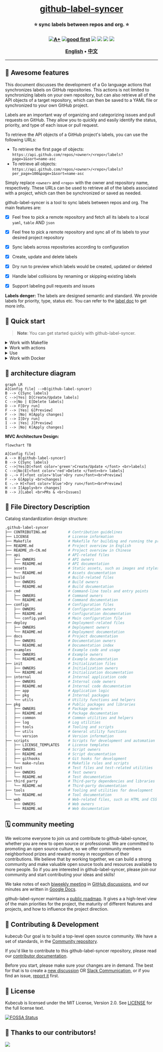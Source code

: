 <h1 align="center" style="border-bottom: none">
    <b>
        <a href="https://docker.nsddd.top">github-label-syncer</a><br>
    </b>
</h1>
<h3 align="center" style="border-bottom: none">
      ⭐️  sync labels between repos and org.  ⭐️ <br>
<h3>


<p align=center>
<a href="https://goreportcard.com/report/github.com/kubecub/github-label-syncer"><img src="https://goreportcard.com/badge/github.com/kubecub/github-label-syncer" alt="A+"></a>
<a href="https://github.com/issues?q=org%kubecub+is%3Aissue+label%3A%22good+first+issue%22+no%3Aassignee"><img src="https://img.shields.io/github/issues/kubecub/github-label-syncer/good%20first%20issue?logo=%22github%22" alt="good first"></a>
<a href="https://github.com/kubecub/github-label-syncer"><img src="https://img.shields.io/github/stars/kubecub/github-label-syncer.svg?style=flat&logo=github&colorB=deeppink&label=stars"></a>
<a href="https://join.slack.com/t/kubecub/shared_invite/zt-1se0k2bae-lkYzz0_T~BYh3rjkvlcUqQ"><img src="https://img.shields.io/badge/Slack-100%2B-blueviolet?logo=slack&amp;logoColor=white"></a>
<a href="https://github.com/kubecub/github-label-syncer/blob/main/LICENSE"><img src="https://img.shields.io/badge/license-Apache--2.0-green"></a>
<a href="https://golang.org/"><img src="https://img.shields.io/badge/Language-Go-blue.svg"></a>
</p>

</p>

<p align="center">
    <a href="./README.md"><b>English</b></a> •
    <a href="./README_zh-CN.md"><b>中文</b></a>
</p>

</p>

----

## 🧩 Awesome features

This document discusses the development of a Go language actions that synchronizes labels on GitHub repositories. This actions is not limited to synchronizing labels on your own repository, but can also retrieve all of the API objects of a target repository, which can then be saved to a YAML file or synchronized to your own GitHub project.

Labels are an important way of organizing and categorizing issues and pull requests on GitHub. They allow you to quickly and easily identify the status, priority, and type of each issue or pull request.

To retrieve the API objects of a GitHub project's labels, you can use the following URLs:

- To retrieve the first page of objects: `https://api.github.com/repos/<owner>/<repo>/labels?page=1&sort=name-asc`
- To retrieve all objects: `https://api.github.com/repos/<owner>/<repo>/labels?per_page=100&page=1&sort=name-asc`

Simply replace `<owner>` and `<repo>` with the owner and repository name, respectively. These URLs can be used to retrieve all of the labels associated with a project, which can then be synchronized or saved as needed.

github-label-syncer is a tool to sync labels between repos and org. The main features are:

- [x]  Feel free to pick a remote repository and fetch all its labels to a local `yaml`, `table` AND `json`
- [x]  Feel free to pick a remote repository and sync all of its labels to your desired project repository
- [x]  Sync labels across repositories according to configuration 
- [x]  Create, update and delete labels 
- [x]  Dry run to preview which labels would be created, updated or deleted 
- [x]  Handle label collisions by renaming or skipping existing labels 
- [x]  Support labeling pull requests and issues


**Labels denger:**
The labels are designed semantic and standard. We provide labels for priority, type, status etc. You can refer to the [label doc](https://github.com/kubecub/github-label-syncer/labels) to get more info.


## 🛫 Quick start

> **Note**: You can get started quickly with github-label-syncer.


<details>
  <summary>Work with Makefile</summary>

```bash
❯ make help    # show help
❯ make build   # build binary exporter and syncer
```

</details>
<details>
  <summary>Work with actions</summary>

Actions provide handling of PR and issue.
We used the bot [🚀@kubbot](https://github.com/kubbot), It can detect issues in Chinese and translate them to English, and you can interact with it using the command `/comment`.

Comment in an issue:

```bash
❯ /intive
```

</details>
<details>
  <summary>Use</summary>

```bash
❯ ./_output/platforms/linux/amd64/exporter --help
usage: exporter [<flags>] <owner> <repo>


Flags:
      --[no-]help   Show context-sensitive help (also try --help-long and --help-man).
  -y, --[no-]yaml   Use the YAML format.
  -j, --[no-]json   Use the JSON format.
  -t, --[no-]table  Use the table format.

Args:
  <owner>  Owner of the repository.
  <repo>   Repository whose wanted labels.

❯ export GITHUB_TOKEN="ghp_****************************************0z"
❯ ./_output/platforms/linux/amd64/exporter kubecub log --json | jq
[
  {
    "name": "major version",
    "description": "Automatically create a new major version tag after PR is merged",
    "color": "1E8DE7"
  },
  {
    "name": "merge when passing",
    "description": "Merge the PR automatically once all status checks have passed",
    "color": "FF851B"
  },
  {
    "name": "minor version",
    "description": "Automatically create a new minor version tag after PR is merged",
    "color": "6EBAF7"
  },
  {
    "name": "patch version",
    "description": "Automatically create a new patch version tag after PR is merged",
    "color": "99cef9"
  }
]

❯ ./_output/platforms/linux/amd64/syncer --help
```

</details>
<details>
  <summary>Work with Docker</summary>

```bash
❯ make deploy
```

</details>


## 🕋 architecture diagram
```mermaid
graph LR
A[Config file] -->B(github-label-syncer)
B --> C{Sync labels}
C -->|Yes| D[Create/Update labels] 
C -->|No | E[Delete labels]
D --> F[Dry run]
F --> |Yes| G[Preview]
F --> |No| H[Apply changes]
E --> I[Dry run]
I --> |Yes| J[Preview]
I --> |No| K[Apply changes]
```

**MVC Architecture Design:**
```mermaid
flowchart TB

A[Config file]
A --> B[github-label-syncer]
B --> C{Sync labels}
C -->|Yes|D[<font color='green'>Create/Update </font> <br>labels]
C -->|No|E[<font color='red'>Delete </font><br> labels]  
D -.-> F[<font color='blue'>Dry run</font><br>Preview]
F --> G[Apply <br>changes]
E -.-> H[<font color='blue'>Dry run</font><br>Preview]
H --> I[Apply<br> changes]
B --> J[Label <br>PRs & <br>Issues]
```

## 🤖 File Directory Description

Catalog standardization design structure:

```bash
.github-label-syncer
├── CONTRIBUTING.md          # Contribution guidelines
├── LICENSE                  # License information
├── Makefile                 # Makefile for building and running the project
├── README.md                # Project overview in English
├── README_zh-CN.md          # Project overview in Chinese
├── api                      # API-related files
│   ├── OWNERS               # API owners
│   └── README.md            # API documentation
├── assets                   # Static assets, such as images and stylesheets
│   └── README.md            # Assets documentation
├── build                    # Build-related files
│   ├── OWNERS               # Build owners
│   └── README.md            # Build documentation
├── cmd                      # Command-line tools and entry points
│   ├── OWNERS               # Command owners
│   └── README.md            # Command documentation
├── configs                  # Configuration files
│   ├── OWNERS               # Configuration owners
│   ├── README.md            # Configuration documentation
│   └── config.yaml          # Main configuration file
├── deploy                   # Deployment-related files
│   ├── OWNERS               # Deployment owners
│   └── README.md            # Deployment documentation
├── docs                     # Project documentation
│   ├── OWNERS               # Documentation owners
│   └── README.md            # Documentation index
├── examples                 # Example code and usage
│   ├── OWNERS               # Example owners
│   └── README.md            # Example documentation
├── init                     # Initialization files
│   ├── OWNERS               # Initialization owners
│   └── README.md            # Initialization documentation
├── internal                 # Internal application code
│   ├── OWNERS               # Internal code owners
│   ├── README.md            # Internal code documentation
│   ├── app                  # Application logic
│   ├── pkg                  # Internal packages
│   └── utils                # Utility functions and helpers
├── pkg                      # Public packages and libraries
│   ├── OWNERS               # Package owners
│   ├── README.md            # Package documentation
│   ├── common               # Common utilities and helpers
│   ├── log                  # Log utilities
│   ├── tools                # Tooling and scripts
│   ├── utils                # General utility functions
│   └── version              # Version information
├── scripts                  # Scripts for development and automation
│   ├── LICENSE_TEMPLATES    # License templates
│   ├── OWNERS               # Script owners
│   ├── README.md            # Script documentation
│   ├── githooks             # Git hooks for development
│   └── make-rules           # Makefile rules and scripts
├── test                     # Test files and test-related utilities
│   ├── OWNERS               # Test owners
│   └── README.md            # Test documentation
├── third_party              # Third-party dependencies and libraries
│   └── README.md            # Third-party documentation
├── tools                    # Tooling and utilities for development
│   └── README.md            # Tool documentation
└── web                      # Web-related files, such as HTML and CSS
    ├── OWNERS               # Web owners
    └── README.md            # Web documentation
```

## 🗓️ community meeting

We welcome everyone to join us and contribute to github-label-syncer, whether you are new to open source or professional. We are committed to promoting an open source culture, so we offer community members neighborhood prizes and reward money in recognition of their contributions. We believe that by working together, we can build a strong community and make valuable open source tools and resources available to more people. So if you are interested in github-label-syncer, please join our community and start contributing your ideas and skills!

We take notes of each [biweekly meeting](https://github.com/kubecub/github-label-syncer/issues/2) in [GitHub discussions](https://github.com/kubecub/github-label-syncer/discussions/categories/meeting), and our minutes are written in [Google Docs](https://docs.google.com/document/d/1nx8MDpuG74NASx081JcCpxPgDITNTpIIos0DS6Vr9GU/edit?usp=sharing).

github-label-syncer maintains a [public roadmap](https://github.com/kubecub/community/tree/main/roadmaps). It gives a a high-level view of the main priorities for the project, the maturity of different features and projects, and how to influence the project direction.

## 🤼‍ Contributing & Development

kubecub Our goal is to build a top-level open source community. We have a set of standards, in the [Community repository](https://github.com/kubecub/community).

If you'd like to contribute to this github-label-syncer repository, please read our [contributor documentation](https://github.com/kubecub/github-label-syncer/blob/main/CONTRIBUTING.md).

Before you start, please make sure your changes are in demand. The best for that is to create a [new discussion](https://github.com/kubecub/github-label-syncer/discussions/new/choose) OR [Slack Communication](https://join.slack.com/t/kubecub/shared_invite/zt-1se0k2bae-lkYzz0_T~BYh3rjkvlcUqQ), or if you find an issue, [report it](https://github.com/kubecub/github-label-syncer/issues/new/choose) first.


## 🚨 License

Kubecub is licensed under the MIT License, Version 2.0. See [LICENSE](https://github.com/kubecub/github-label-syncer/tree/main/LICENSE) for the full license text.

[![FOSSA Status](https://app.fossa.com/api/projects/git%2Bgithub.com%2Fkubecub%2Fkubecub.svg?type=large)](https://app.fossa.com/projects/git%2Bgithub.com%2Fkubecub%2Fgithub-label-syncer?ref=badge_large)


## 🔮 Thanks to our contributors!

<a href="https://github.com/kubecub/github-label-syncer/graphs/contributors">
  <img src="https://contrib.rocks/image?repo=kubecub/github-label-syncer" />
</a>
